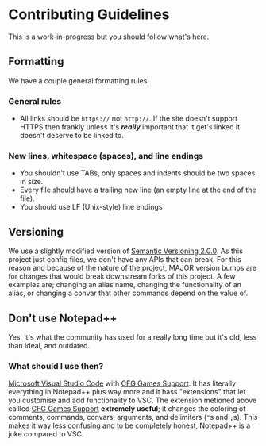 # Contributing Guidelines
This is a work-in-progress but you should follow what's here.


## Formatting
We have a couple general formatting rules.

### General rules
- All links should be `https://` not `http://`. If the site doesn't support HTTPS then frankly unless it's ***really*** important that it get's linked it doesn't deserve to be linked to.

### New lines, whitespace (spaces), and line endings
- You shouldn't use TABs, only spaces and indents should be two spaces in size.
- Every file should have a trailing new line (an empty line at the end of the file).
- You should use LF (Unix-style) line endings


## Versioning
We use a slightly modified version of [Semantic Versioning 2.0.0](https://semver.org/spec/v2.0.0.html). As this project just config files, we don't have any APIs that can break. For this reason and because of the nature of the project, MAJOR version bumps are for changes that would break downstream forks of this project.
A few examples are; changing an alias name, changing the functionality of an alias, or changing a convar that other commands depend on the value of.


## Don't use Notepad++
Yes, it's what the community has used for a really long time but it's old, less than ideal, and outdated.

### What should I use then?
[Microsoft Visual Studio Code](https://code.visualstudio.com) with [CFG Games Support](https://marketplace.visualstudio.com/items?itemName=joelcancela.cfg-games-support). It has literally everything in Notepad++ plus way more and it hass "extensions" that let you customise and add functionality to VSC.
The extension metioned above callled [CFG Games Support](https://marketplace.visualstudio.com/items?itemName=joelcancela.cfg-games-support) **extremely useful**; it changes the coloring of comments, commands, convars, arguments, and delimiters (`"`s and `;`s). This makes it way less confusing and to be completely honest, Notepad++ is a joke compared to VSC.
